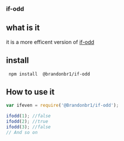### if-odd

## what is it
it is a  more efficent version of [if-odd](https://github.com/samuelmarina/if-odd/)

## install
` npm install  @brandonbr1/if-odd`

## How to use it
```js
var ifeven = require('@Brandonbr1/if-odd');

ifodd(1); //false
ifodd(2); //true
ifodd(3); //false
// And so on
```
